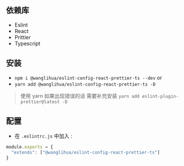 ## 依赖库
+ Eslint 
+ React 
+ Prittier 
+ Typescript  

## 安装   

+ `npm i @wanglihua/eslint-config-react-prettier-ts --dev` or 
+ `yarn add @wanglihua/eslint-config-react-prettier-ts -D`  

> 使用 yarn 如果出现错误的话 需要补充安装 `yarn add eslint-plugin-prettier@latest -D` 

## 配置
+ 在 `.eslintrc.js` 中加入 :  
```javascript 
module.exports = {
  "extends": ["@wanglihua/eslint-config-react-prettier-ts"]
}
```
